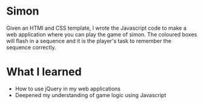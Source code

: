 # Simon

Given an HTMl and CSS template, I wrote the Javascript code to make a web application where you can play the game of simon. The coloured boxes will flash in a sequence and it is the player's task to remember the sequence correctly.

# What I learned

- How to use jQuery in my web applications
- Deepened my understanding of game logic using Javascript

